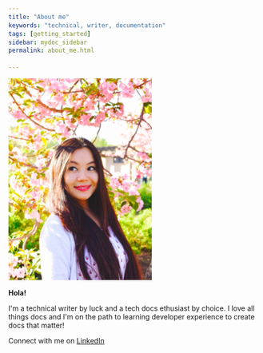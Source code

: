 ```yaml
---
title: "About me"
keywords: "technical, writer, documentation"
tags: [getting_started]
sidebar: mydoc_sidebar
permalink: about_me.html

---
```


![Pema](/assets/images/Pema_display_pic.png)

**Hola!** 

I'm a technical writer by luck and a tech docs ethusiast by choice. I love all things docs and I'm on the path to learning developer experience to create docs that matter!

Connect with me on [LinkedIn](https://www.linkedin.com/in/pema-sherpa-technical-writer/)